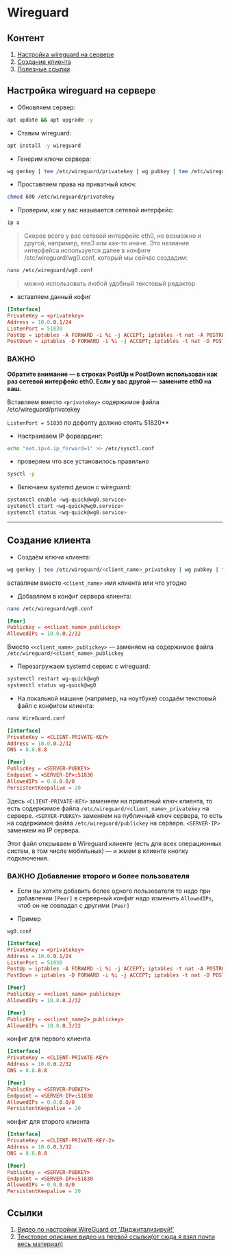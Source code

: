 # Wireguard

## Контент

1. [Настройка wireguard на сервере](#настройка-wireguard-на-сервере)
1. [Создание клиента](#создание-клиента)
1. [Полезные ссылки](#ссылки)

## Настройка wireguard на сервере

- Обновляем сервер:

```bash
apt update && apt upgrade -y
```

- Ставим wireguard:

```bash
apt install -y wireguard
```

- Генерим ключи сервера:

```bash
wg genkey | tee /etc/wireguard/privatekey | wg pubkey | tee /etc/wireguard/publickey
```

- Проставляем права на приватный ключ:

```bash
chmod 600 /etc/wireguard/privatekey
```

- Проверим, как у вас называется сетевой интерфейс:

```bash
ip a
```

> Скорее всего у вас сетевой интерфейс eth0, но возможно и другой, например, ens3 или как-то иначе. Это название интерфейса используется далее в конфиге /etc/wireguard/wg0.conf, который мы сейчас создадим:

```bash
nano /etc/wireguard/wg0.conf
```

> можно использовать любой удобный текстовый редактор

- вставляем данный кофиг

```conf
[Interface]
PrivateKey = <privatekey>
Address = 10.0.0.1/24
ListenPort = 51830
PostUp = iptables -A FORWARD -i %i -j ACCEPT; iptables -t nat -A POSTROUTING -o eth0 -j MASQUERADE
PostDown = iptables -D FORWARD -i %i -j ACCEPT; iptables -t nat -D POSTROUTING -o eth0 -j MASQUERADE
```

### ВАЖНО

**Обратите внимание — в строках PostUp и PostDown использован как раз сетевой интерфейс eth0. Если у вас другой — замените eth0 на ваш.**

Вставляем вместо `<privatekey>` содержимое файла /etc/wireguard/privatekey

`ListenPort = 51830` по дефолту должно стоять 51820**

- Настраиваем IP форвардинг:

```bash
echo "net.ipv4.ip_forward=1" >> /etc/sysctl.conf
```

- проверяем что все установилось правильно

```bash
sysctl -p
```

- Включаем systemd демон с wireguard:

```bash
systemctl enable <wg-quick@wg0.service>
systemctl start <wg-quick@wg0.service>
systemctl status <wg-quick@wg0.service>
```

---

## Создание клиента

- Создаём ключи клиента:

```bash
wg genkey | tee /etc/wireguard/<client_name>_privatekey | wg pubkey | tee /etc/wireguard/<client_name>_publickey
```

вставляем вместо `<client_name>` имя клиента или что угодно

- Добавляем в конфиг сервера клиента:

```bash
nano /etc/wireguard/wg0.conf
```

```conf
[Peer]
PublicKey = <<client_name>_publickey>
AllowedIPs = 10.0.0.2/32
```

Вместо `<<client_name>_publickey>`  — заменяем на содержимое файла `/etc/wireguard/<client_name>_publickey`

- Перезагружаем systemd сервис с wireguard:

```bash
systemctl restart wg-quick@wg0
systemctl status wg-quick@wg0
```

- На локальной машине (например, на ноутбуке) создаём текстовый файл с конфигом клиента:

```bash
nano WireGuard.conf
```

```conf
[Interface]
PrivateKey = <CLIENT-PRIVATE-KEY>
Address = 10.0.0.2/32
DNS = 8.8.8.8

[Peer]
PublicKey = <SERVER-PUBKEY>
Endpoint = <SERVER-IP>:51830
AllowedIPs = 0.0.0.0/0
PersistentKeepalive = 20
```

Здесь `<CLIENT-PRIVATE-KEY>` заменяем на приватный ключ клиента, то есть содержимое файла `/etc/wireguard/<client_name>_privatekey` на сервере.  `<SERVER-PUBKEY>` заменяем на публичный ключ сервера, то есть на содержимое файла `/etc/wireguard/publickey` на сервере. `<SERVER-IP>` заменяем на IP сервера.

Этот файл открываем в Wireguard клиенте (есть для всех операционных систем, в том числе мобильных) — и жмем в клиенте кнопку подключения.

### ВАЖНО Добавление второго и более пользователя

- Если вы хотите добавить более одного пользователя то надо при добавлении `[Peer]` в серверный конфиг надо изменить `AllowedIPs`, чтоб он не совпадал с другими `[Peer]`

- Пример

`wg0.conf`

```conf
[Interface]
PrivateKey = <privatekey>
Address = 10.0.0.1/24
ListenPort = 51830
PostUp = iptables -A FORWARD -i %i -j ACCEPT; iptables -t nat -A POSTROUTING -o eth0 -j MASQUERADE
PostDown = iptables -D FORWARD -i %i -j ACCEPT; iptables -t nat -D POSTROUTING -o eth0 -j MASQUERADE

[Peer]
PublicKey = <<client_name>_publickey>
AllowedIPs = 10.0.0.2/32

[Peer]
PublicKey = <<client_name2>_publickey>
AllowedIPs = 10.0.0.3/32
```

конфиг для первого клиента

```conf
[Interface]
PrivateKey = <CLIENT-PRIVATE-KEY>
Address = 10.0.0.2/32
DNS = 8.8.8.8

[Peer]
PublicKey = <SERVER-PUBKEY>
Endpoint = <SERVER-IP>:51830
AllowedIPs = 0.0.0.0/0
PersistentKeepalive = 20
```

конфиг для второго клиента

```conf
[Interface]
PrivateKey = <CLIENT-PRIVATE-KEY-2>
Address = 10.0.0.3/32
DNS = 8.8.8.8

[Peer]
PublicKey = <SERVER-PUBKEY>
Endpoint = <SERVER-IP>:51830
AllowedIPs = 0.0.0.0/0
PersistentKeepalive = 20
```

## Ссылки

1. [Видео по настройки WireGuard от 'Диджитализируй!'](https://www.youtube.com/watch?v=5Aql0V-ta8A)
2. [Текстовое описание видео из первой ссылки(от сюда я взял почти весь материал)](https://t.me/t0digital/32)
